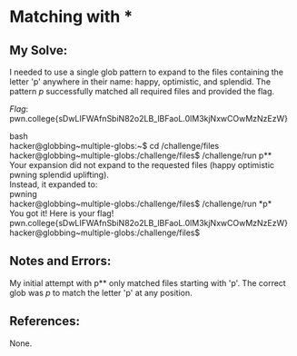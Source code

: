# Matching with *

## My Solve:
I needed to use a single glob pattern to expand to the files containing the letter 'p' anywhere in their name: happy, optimistic, and splendid.
The pattern *p* successfully matched all required files and provided the flag.

*Flag*: pwn.college{sDwLIFWAfnSbiN82o2LB_lBFaoL.0lM3kjNxwCOwMzNzEzW}

bash \
hacker@globbing\~multiple-globs:\~$ cd /challenge/files                  
hacker@globbing\~multiple-globs:/challenge/files$ /challenge/run p**                       
Your expansion did not expand to the requested files (happy optimistic pwning splendid uplifting).         
Instead, it expanded to:                        
pwning                        
hacker@globbing\~multiple-globs:/challenge/files$ /challenge/run \*p\*             
You got it! Here is your flag!                
pwn.college{sDwLIFWAfnSbiN82o2LB_lBFaoL.0lM3kjNxwCOwMzNzEzW}           
hacker@globbing\~multiple-globs:/challenge/files$              

## Notes and Errors:
My initial attempt with p** only matched files starting with 'p'. The correct glob was *p* to match the letter 'p' at any position.

## References:
None.
